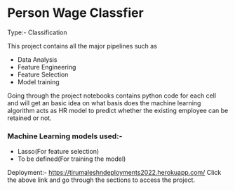 # Person Wage Classfier
Type:- Classification

This project contains all the major pipelines such as 
- Data Analysis
- Feature Engineering 
- Feature Selection 
- Model training

Going through the project notebooks contains python code for each cell and will get an basic idea on what basis does the machine learning algorithm acts as HR model to predict whether the existing employee can be retained or not.

### Machine Learning models used:- 
- Lasso(For feature selection)
- To be defined(For training the model)

Deployment:- https://tirumaleshndeployments2022.herokuapp.com/
Click the above link and go through the sections to access the project.
